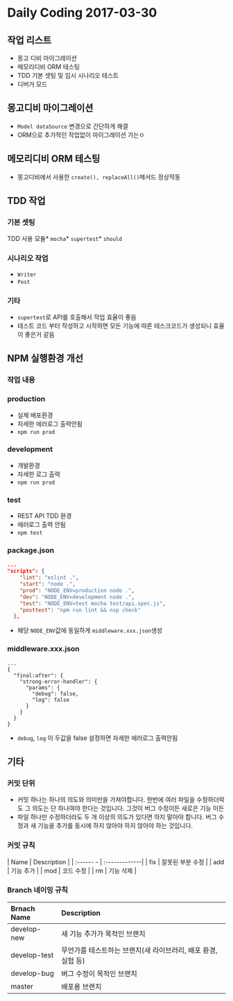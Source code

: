 Daily Coding 2017-03-30
=======================

작업 리스트
-----------

-	몽고 디비 마이그레이션
-	메모리디비 ORM 테스팅
-	TDD 기본 셋팅 및 임시 시나리오 테스트
-	디버거 모드

몽고디비 마이그레이션
---------------------

-	`Model dataSource` 변경으로 간단하게 해결
-	ORM으로 추가적인 작업없이 마이그레이션 가는ㅇ

메모리디비 ORM 테스팅
---------------------

-	몽고디비에서 사용한 `create(), replaceAll()`메서드 정상작동

TDD 작업
--------

### 기본 셋팅

TDD 사용 모듈* `mocha`* `supertest`* `should`

### 시나리오 작업

-	`Writer`
-	`Post`

### 기타

-	`supertest`로 API를 호출해서 작업 효율이 좋음
-	테스트 코드 부터 작성하고 시작하면 모든 기능에 따른 테스크코드가 생성되니 효율이 좋은거 같음

NPM 실행환경 개선
-----------------

### 작업 내용

### production

-	실제 배포환경
-	자세한 에러로그 출력안됨
-	`npm run prod`

### development

-	개발환경
-	자세한 로그 출력
-	`npm run prod`

### test

-	REST API TDD 환경
-	에러로그 출력 안됨
-	`npm test`

### package.json

```json
...
"scripts": {
    "lint": "eslint .",
    "start": "node .",
    "prod": "NODE_ENV=production node .",
    "dev": "NODE_ENV=development node .",
    "test": "NODE_ENV=test mocha test/api.spec.js",
    "posttest": "npm run lint && nsp check"
  },
```

-	해당 `NODE_ENV`값에 동일하게 `middleware.xxx.json`생성

### middleware.xxx.json

```
...
{
  "final:after": {
    "strong-error-handler": {
      "params": {
        "debug": false,
        "log": false
      }
    }
  }
}
```

-	`debug`, `log` 이 두값을 false 설정하면 자세한 에러로그 출력안됨

기타
----

### 커밋 단위

-	커밋 하나는 하나의 의도와 의미만을 가져야합니다. 한번에 여러 파일을 수정하더락도 그 의도는 단 하나여야 한다는 것입니다. 그것이 버그 수정이든 새로은 기능 이든
-	파일 하나만 수정하더라도 두 개 이상의 의도가 있다면 하지 말아야 합니다. 버그 수정과 새 기능을 추가를 동시에 하지 않아야 하지 않아야 하는 것입니다.

### 커밋 규칙

| Name | Description | | :------ - | :-------------| | fix | 잘못된 부분 수정 | | add | 기능 추가 | | mod | 코드 수정 | | rm | 기능 삭제 |

### Branch 네이밍 규칙

| Brnach Name  | Description                                                   |
|:-------------|:--------------------------------------------------------------|
| develop-new  | 새 기능 추가가 목적인 브랜치                                  |
| develop-test | 무언가를 테스트하는 브랜치(새 라이브러리, 배포 환경, 실험 등) |
| develop-bug  | 버그 수정이 목적인 브랜치                                     |
| master       | 배포용 브랜치                                                 |
